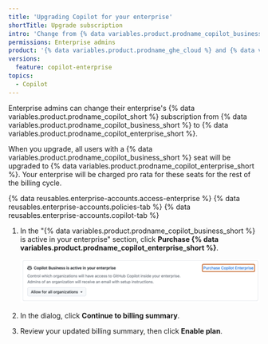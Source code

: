 ```yaml
---
title: 'Upgrading Copilot for your enterprise'
shortTitle: Upgrade subscription
intro: 'Change from {% data variables.product.prodname_copilot_business_short %} to {% data variables.product.prodname_copilot_enterprise %} for your enterprise.'
permissions: Enterprise admins
product: '{% data variables.product.prodname_ghe_cloud %} and {% data variables.product.prodname_copilot_business_short %}'
versions:
  feature: copilot-enterprise
topics:
  - Copilot
---
```


Enterprise admins can change their enterprise's {% data variables.product.prodname_copilot_short %} subscription from {% data variables.product.prodname_copilot_business_short %} to {% data variables.product.prodname_copilot_enterprise_short %}.

When you upgrade, all users with a {% data variables.product.prodname_copilot_business_short %} seat will be upgraded to {% data variables.product.prodname_copilot_enterprise_short %}. Your enterprise will be charged pro rata for these seats for the rest of the billing cycle.

{% data reusables.enterprise-accounts.access-enterprise %}
{% data reusables.enterprise-accounts.policies-tab %}
{% data reusables.enterprise-accounts.copilot-tab %}
1. In the "{% data variables.product.prodname_copilot_business_short %} is active in your enterprise" section, click **Purchase {% data variables.product.prodname_copilot_enterprise_short %}**.

   ![Screenshot of the Copilot "access management" page. A link, labeled "Purchase {% data variables.product.prodname_copilot_enterprise_short %}", is highlighted with an orange outline.](/assets/images/help/copilot/purchase-copilot-enterprise.png)

1. In the dialog, click **Continue to billing summary**.
1. Review your updated billing summary, then click **Enable plan**.
